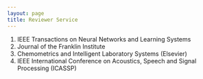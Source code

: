 ```yaml
---
layout: page
title: Reviewer Service
---
```


1. IEEE Transactions on Neural Networks and Learning Systems
2. Journal of the Franklin Institute
3. Chemometrics and Intelligent Laboratory Systems (Elsevier)
4. IEEE International Conference on Acoustics, Speech and Signal Processing (ICASSP) 
